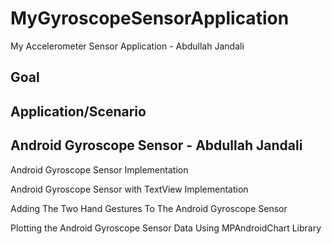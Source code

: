 # MyGyroscopeSensorApplication
My Accelerometer Sensor Application - Abdullah Jandali

## Goal

## Application/Scenario

## Android Gyroscope Sensor - Abdullah Jandali
Android Gyroscope Sensor Implementation

Android Gyroscope Sensor with TextView Implementation

Adding The Two Hand Gestures To The Android Gyroscope Sensor

Plotting the Android Gyroscope Sensor Data Using MPAndroidChart Library
